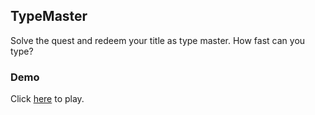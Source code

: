 ## TypeMaster

Solve the quest and redeem your title as type master. How fast can you type? 


### Demo

Click [here](https://thelma-dev.github.io/Type-Master/) to play.